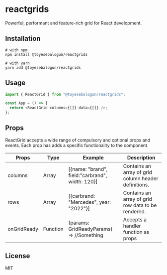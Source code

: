 # reactgrids

Powerful, performant and feature-rich grid for React development.

## Installation

```shell
# with npm
npm install @toyesebalogun/reactgrids

# with yarn
yarn add @toyesebalogun/reactgrids
```

## Usage

```js
import { ReactGrid } from "@toyesebalogun/reactgrids";

const App = () => {
  return <ReactGrid columns={[]} data={[]} />;
};
```

## Props

ReactGrid accepts a wide range of compulsory and optional props and events. Each prop has adds a specific functionality to the component.

| Props       | Type     | Example                                         | Description                                          |
| ----------- | -------- | ----------------------------------------------- | ---------------------------------------------------- |
| columns     | Array    | [{name: "brand", field:"carbrand", width: 120}] | Contains an array of grid column header definitions. |
| rows        | Array    | [{carbrand: "Mercedes", year: "2022"}]          | Contains an array of grid row data to be rendered.   |
| onGridReady | Function | (params: GridReadyParams) => //Something        | Accepts a handler function as props                  |

## License

MIT
